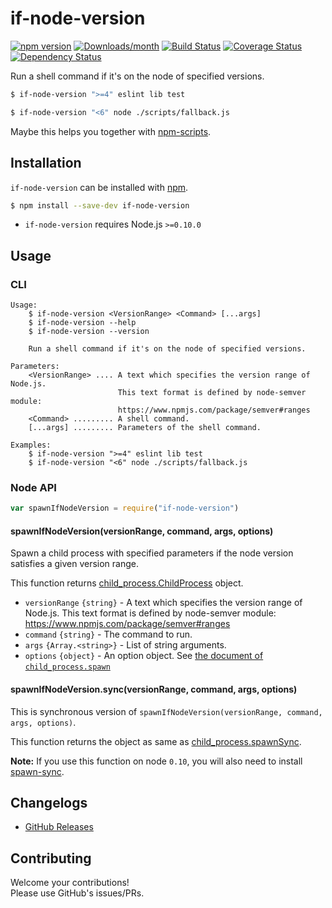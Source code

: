 # if-node-version

[![npm version](https://img.shields.io/npm/v/if-node-version.svg)](https://www.npmjs.com/package/if-node-version)
[![Downloads/month](https://img.shields.io/npm/dm/if-node-version.svg)](http://www.npmtrends.com/if-node-version)
[![Build Status](https://travis-ci.org/mysticatea/if-node-version.svg?branch=master)](https://travis-ci.org/mysticatea/if-node-version)
[![Coverage Status](https://codecov.io/gh/mysticatea/if-node-version/branch/master/graph/badge.svg)](https://codecov.io/gh/mysticatea/if-node-version)
[![Dependency Status](https://david-dm.org/mysticatea/if-node-version.svg)](https://david-dm.org/mysticatea/if-node-version)

Run a shell command if it's on the node of specified versions.

```bash
$ if-node-version ">=4" eslint lib test
```

```bash
$ if-node-version "<6" node ./scripts/fallback.js
```

Maybe this helps you together with [npm-scripts].

## Installation

`if-node-version` can be installed with [npm].

```bash
$ npm install --save-dev if-node-version
```

- `if-node-version` requires Node.js `>=0.10.0`

## Usage

### CLI

```
Usage:
    $ if-node-version <VersionRange> <Command> [...args]
    $ if-node-version --help
    $ if-node-version --version

    Run a shell command if it's on the node of specified versions.

Parameters:
    <VersionRange> .... A text which specifies the version range of Node.js.
                        This text format is defined by node-semver module:
                        https://www.npmjs.com/package/semver#ranges
    <Command> ......... A shell command.
    [...args] ......... Parameters of the shell command.

Examples:
    $ if-node-version ">=4" eslint lib test
    $ if-node-version "<6" node ./scripts/fallback.js
```

### Node API

```js
var spawnIfNodeVersion = require("if-node-version")
```

#### spawnIfNodeVersion(versionRange, command, args, options)

Spawn a child process with specified parameters if the node version satisfies a given version range.

This function returns [child_process.ChildProcess] object.

- `versionRange` `{string}` - A text which specifies the version range of Node.js. This text format is defined by node-semver module: https://www.npmjs.com/package/semver#ranges
- `command` `{string}` - The command to run.
- `args` `{Array.<string>}` - List of string arguments.
- `options` `{object}` - An option object. See [the document of `child_process.spawn`]

#### spawnIfNodeVersion.sync(versionRange, command, args, options)

This is synchronous version of `spawnIfNodeVersion(versionRange, command, args, options)`.

This function returns the object as same as [child_process.spawnSync].

**Note:** If you use this function on node `0.10`, you will also need to install [spawn-sync].

## Changelogs

- [GitHub Releases]

## Contributing

Welcome your contributions!<br>
Please use GitHub's issues/PRs.


[npm]: https://www.npmjs.com/
[npm-scripts]: https://docs.npmjs.com/misc/scripts
[child_process.ChildProcess]: https://nodejs.org/api/child_process.html#child_process_class_childprocess
[the document of `child_process.spawn`]: https://nodejs.org/api/child_process.html#child_process_child_process_spawn_command_args_options
[child_process.spawnSync]: https://nodejs.org/api/child_process.html#child_process_child_process_spawnsync_command_args_options
[spawn-sync]: https://www.npmjs.com/package/spawn-sync
[GitHub Releases]: https://github.com/mysticatea/if-node-version/releases
